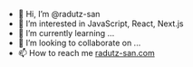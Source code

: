 - 👋 Hi, I’m @radutz-san
- 👀 I’m interested in JavaScript, React, Next.js
- 🌱 I’m currently learning ...
- 💞️ I’m looking to collaborate on ...
- 📫 How to reach me [radutz-san.com](https://radutz-san.com)

<!---
radutz-san/radutz-san is a ✨ special ✨ repository because its `README.md` (this file) appears on your GitHub profile.
You can click the Preview link to take a look at your changes.
--->
